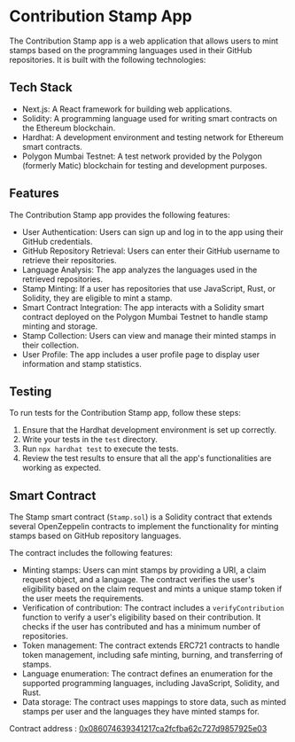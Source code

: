 # Contribution Stamp App

The Contribution Stamp app is a web application that allows users to mint stamps based on the programming languages used in their GitHub repositories. It is built with the following technologies:

## Tech Stack

- Next.js: A React framework for building web applications.
- Solidity: A programming language used for writing smart contracts on the Ethereum blockchain.
- Hardhat: A development environment and testing network for Ethereum smart contracts.
- Polygon Mumbai Testnet: A test network provided by the Polygon (formerly Matic) blockchain for testing and development purposes.

## Features

The Contribution Stamp app provides the following features:

- User Authentication: Users can sign up and log in to the app using their GitHub credentials.
- GitHub Repository Retrieval: Users can enter their GitHub username to retrieve their repositories.
- Language Analysis: The app analyzes the languages used in the retrieved repositories.
- Stamp Minting: If a user has repositories that use JavaScript, Rust, or Solidity, they are eligible to mint a stamp.
- Smart Contract Integration: The app interacts with a Solidity smart contract deployed on the Polygon Mumbai Testnet to handle stamp minting and storage.
- Stamp Collection: Users can view and manage their minted stamps in their collection.
- User Profile: The app includes a user profile page to display user information and stamp statistics.

## Testing

To run tests for the Contribution Stamp app, follow these steps:

1. Ensure that the Hardhat development environment is set up correctly.
2. Write your tests in the `test` directory.
3. Run `npx hardhat test` to execute the tests.
4. Review the test results to ensure that all the app's functionalities are working as expected.

## Smart Contract

The Stamp smart contract (`Stamp.sol`) is a Solidity contract that extends several OpenZeppelin contracts to implement the functionality for minting stamps based on GitHub repository languages.

The contract includes the following features:

- Minting stamps: Users can mint stamps by providing a URI, a claim request object, and a language. The contract verifies the user's eligibility based on the claim request and mints a unique stamp token if the user meets the requirements.
- Verification of contribution: The contract includes a `verifyContribution` function to verify a user's eligibility based on their contribution. It checks if the user has contributed and has a minimum number of repositories.
- Token management: The contract extends ERC721 contracts to handle token management, including safe minting, burning, and transferring of stamps.
- Language enumeration: The contract defines an enumeration for the supported programming languages, including JavaScript, Solidity, and Rust.
- Data storage: The contract uses mappings to store data, such as minted stamps per user and the languages they have minted stamps for.

Contract address : [0x086074639341217ca2fcfba62c727d9857925e03](https://mumbai.polygonscan.com/address/0x086074639341217ca2fcfba62c727d9857925e03)
